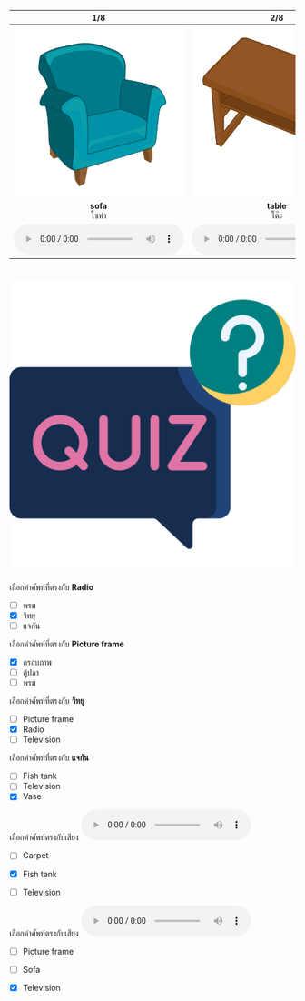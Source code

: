 <div class="carrousel">


|1/8|2/8|3/8|4/8|5/8|6/8|7/8|8/8|
| :----: | :----: | :----: | :----: | :----: | :----: | :----: | :----: |
|![](/media/img/living&#x20;room__sofa.svg)|![](/media/img/living&#x20;room__table.svg)|![](/media/img/living&#x20;room__television.svg)|![](/media/img/living&#x20;room__picture&#x20;frame.svg)|![](/media/img/living&#x20;room__carpet.svg)|![](/media/img/living&#x20;room__vase.svg)|![](/media/img/living&#x20;room__radio.svg)|![](/media/img/living&#x20;room__fish&#x20;tank.svg)|
|**sofa**<br>โซฟา|**table**<br>โต๊ะ|**television**<br>โทรทัศน์|**picture frame**<br>กรอบภาพ|**carpet**<br>พรม|**vase**<br>แจกัน|**radio**<br>วิทยุ|**fish tank**<br>ตู้ปลา|
|![](/media/audio/sofa.mp3)|![](/media/audio/table.mp3)|![](/media/audio/television.mp3)|![](/media/audio/picture&#x20;frame.mp3)|![](/media/audio/carpet.mp3)|![](/media/audio/vase.mp3)|![](/media/audio/radio.mp3)|![](/media/audio/fish&#x20;tank.mp3)|

</div>



# ![icon](/media/icons/quiz.svg) 


 เลือกคำศัพท์ที่ตรงกับ **Radio**
 - [ ] พรม
 - [x] วิทยุ
 - [ ] แจกัน

 เลือกคำศัพท์ที่ตรงกับ **Picture frame**
 - [x] กรอบภาพ
 - [ ] ตู้ปลา
 - [ ] พรม

 เลือกคำศัพท์ที่ตรงกับ **วิทยุ**
 - [ ] Picture frame
 - [x] Radio
 - [ ] Television

 เลือกคำศัพท์ที่ตรงกับ **แจกัน**
 - [ ] Fish tank
 - [ ] Television
 - [x] Vase

เลือกคำศัพท์ตรงกับเสียง ![](/media/audio/fish&#x20;tank.mp3) 
 - [ ] Carpet
 - [x] Fish tank
 - [ ] Television


เลือกคำศัพท์ตรงกับเสียง ![](/media/audio/television.mp3) 
 - [ ] Picture frame
 - [ ] Sofa
 - [x] Television


